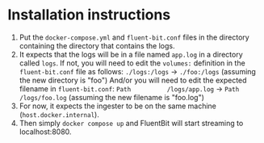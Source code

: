 # Installation instructions

1. Put the `docker-compose.yml` and `fluent-bit.conf` files in the directory
   containing the directory that contains the logs.
2. It expects that the logs will be in a file named `app.log` in a directory
   called `logs`. If not, you will need to edit the `volumes:` definition in
   the `fluent-bit.conf` file as follows:
   `./logs:/logs` -> `./foo:/logs` (assuming the new directory is "foo")
   And/or you will need to edit the expected filename in `fluent-bit.conf`:
   `Path          /logs/app.log` -> `Path          /logs/foo.log` (assuming the
   new filename is "foo.log")
3. For now, it expects the ingester to be on the same machine
   (`host.docker.internal`).
4. Then simply `docker compose up` and FluentBit will start streaming to
   localhost:8080.
